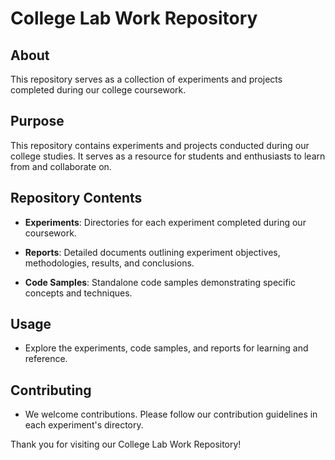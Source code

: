 # College Lab Work Repository

## About

This repository serves as a collection of experiments and projects completed during our college coursework.

## Purpose

This repository contains experiments and projects conducted during our college studies. It serves as a resource for students and enthusiasts to learn from and collaborate on.

## Repository Contents

- **Experiments**: Directories for each experiment completed during our coursework.

- **Reports**: Detailed documents outlining experiment objectives, methodologies, results, and conclusions.

- **Code Samples**: Standalone code samples demonstrating specific concepts and techniques.

## Usage

- Explore the experiments, code samples, and reports for learning and reference.

## Contributing

- We welcome contributions. Please follow our contribution guidelines in each experiment's directory.


Thank you for visiting our College Lab Work Repository!
